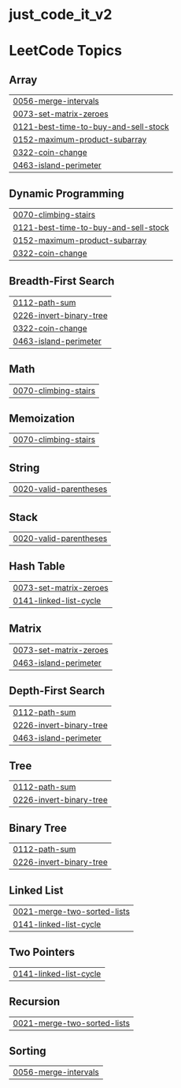 # just_code_it_v2
<!---LeetCode Topics Start-->
# LeetCode Topics
## Array
|  |
| ------- |
| [0056-merge-intervals](https://github.com/cristobalza/just_code_it_v2/tree/master/0056-merge-intervals) |
| [0073-set-matrix-zeroes](https://github.com/cristobalza/just_code_it_v2/tree/master/0073-set-matrix-zeroes) |
| [0121-best-time-to-buy-and-sell-stock](https://github.com/cristobalza/just_code_it_v2/tree/master/0121-best-time-to-buy-and-sell-stock) |
| [0152-maximum-product-subarray](https://github.com/cristobalza/just_code_it_v2/tree/master/0152-maximum-product-subarray) |
| [0322-coin-change](https://github.com/cristobalza/just_code_it_v2/tree/master/0322-coin-change) |
| [0463-island-perimeter](https://github.com/cristobalza/just_code_it_v2/tree/master/0463-island-perimeter) |
## Dynamic Programming
|  |
| ------- |
| [0070-climbing-stairs](https://github.com/cristobalza/just_code_it_v2/tree/master/0070-climbing-stairs) |
| [0121-best-time-to-buy-and-sell-stock](https://github.com/cristobalza/just_code_it_v2/tree/master/0121-best-time-to-buy-and-sell-stock) |
| [0152-maximum-product-subarray](https://github.com/cristobalza/just_code_it_v2/tree/master/0152-maximum-product-subarray) |
| [0322-coin-change](https://github.com/cristobalza/just_code_it_v2/tree/master/0322-coin-change) |
## Breadth-First Search
|  |
| ------- |
| [0112-path-sum](https://github.com/cristobalza/just_code_it_v2/tree/master/0112-path-sum) |
| [0226-invert-binary-tree](https://github.com/cristobalza/just_code_it_v2/tree/master/0226-invert-binary-tree) |
| [0322-coin-change](https://github.com/cristobalza/just_code_it_v2/tree/master/0322-coin-change) |
| [0463-island-perimeter](https://github.com/cristobalza/just_code_it_v2/tree/master/0463-island-perimeter) |
## Math
|  |
| ------- |
| [0070-climbing-stairs](https://github.com/cristobalza/just_code_it_v2/tree/master/0070-climbing-stairs) |
## Memoization
|  |
| ------- |
| [0070-climbing-stairs](https://github.com/cristobalza/just_code_it_v2/tree/master/0070-climbing-stairs) |
## String
|  |
| ------- |
| [0020-valid-parentheses](https://github.com/cristobalza/just_code_it_v2/tree/master/0020-valid-parentheses) |
## Stack
|  |
| ------- |
| [0020-valid-parentheses](https://github.com/cristobalza/just_code_it_v2/tree/master/0020-valid-parentheses) |
## Hash Table
|  |
| ------- |
| [0073-set-matrix-zeroes](https://github.com/cristobalza/just_code_it_v2/tree/master/0073-set-matrix-zeroes) |
| [0141-linked-list-cycle](https://github.com/cristobalza/just_code_it_v2/tree/master/0141-linked-list-cycle) |
## Matrix
|  |
| ------- |
| [0073-set-matrix-zeroes](https://github.com/cristobalza/just_code_it_v2/tree/master/0073-set-matrix-zeroes) |
| [0463-island-perimeter](https://github.com/cristobalza/just_code_it_v2/tree/master/0463-island-perimeter) |
## Depth-First Search
|  |
| ------- |
| [0112-path-sum](https://github.com/cristobalza/just_code_it_v2/tree/master/0112-path-sum) |
| [0226-invert-binary-tree](https://github.com/cristobalza/just_code_it_v2/tree/master/0226-invert-binary-tree) |
| [0463-island-perimeter](https://github.com/cristobalza/just_code_it_v2/tree/master/0463-island-perimeter) |
## Tree
|  |
| ------- |
| [0112-path-sum](https://github.com/cristobalza/just_code_it_v2/tree/master/0112-path-sum) |
| [0226-invert-binary-tree](https://github.com/cristobalza/just_code_it_v2/tree/master/0226-invert-binary-tree) |
## Binary Tree
|  |
| ------- |
| [0112-path-sum](https://github.com/cristobalza/just_code_it_v2/tree/master/0112-path-sum) |
| [0226-invert-binary-tree](https://github.com/cristobalza/just_code_it_v2/tree/master/0226-invert-binary-tree) |
## Linked List
|  |
| ------- |
| [0021-merge-two-sorted-lists](https://github.com/cristobalza/just_code_it_v2/tree/master/0021-merge-two-sorted-lists) |
| [0141-linked-list-cycle](https://github.com/cristobalza/just_code_it_v2/tree/master/0141-linked-list-cycle) |
## Two Pointers
|  |
| ------- |
| [0141-linked-list-cycle](https://github.com/cristobalza/just_code_it_v2/tree/master/0141-linked-list-cycle) |
## Recursion
|  |
| ------- |
| [0021-merge-two-sorted-lists](https://github.com/cristobalza/just_code_it_v2/tree/master/0021-merge-two-sorted-lists) |
## Sorting
|  |
| ------- |
| [0056-merge-intervals](https://github.com/cristobalza/just_code_it_v2/tree/master/0056-merge-intervals) |
<!---LeetCode Topics End-->